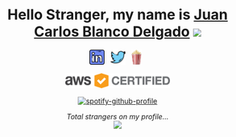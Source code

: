 <div align="center">
    <h1>Hello Stranger, my name is <a href="https://github.com/juancarlosjr97/juancarlosjr97">Juan Carlos Blanco
            Delgado</a> <img src="https://media.giphy.com/media/hvRJCLFzcasrR4ia7z/giphy.gif" width="25px"></h1>
</div>

<p align='center'>
    <a href="https://www.linkedin.com/in/juancarlosjr97"><img height="30"
            src="https://raw.githubusercontent.com/juancarlosjr97/juancarlosjr97/master/assets/linkedin.png?raw=true"></a>&nbsp;&nbsp;
    <a href="https://twitter.com/juancarlosjr97"><img height="30"
            src="https://raw.githubusercontent.com/juancarlosjr97/juancarlosjr97/master/assets/twitter.png?raw=true"></a>&nbsp;&nbsp;
    <a href="https://www.buymeacoffee.com/juancarlosjr97"><img height="30"
            src="https://raw.githubusercontent.com/juancarlosjr97/juancarlosjr97/master/assets/popcorn.png"></a>&nbsp;&nbsp;
</p>

<p align='center'>
    <a href="https://www.credly.com/users/juancarlosjr97/badges">
        <img height="30" src="https://raw.githubusercontent.com/juancarlosjr97/juancarlosjr97/master/assets/aws.png">
    </a>
</p>

<div align='center'>

[![spotify-github-profile](https://spotify-github-profile.kittinanx.com/api/view?uid=juancarlosjr97&cover_image=true&theme=default&show_offline=false&background_color=121212&interchange=false)](https://github.com/kittinan/spotify-github-profile)
</div>

<p align="center">
    <i>Total strangers on my profile...</i>
    <br>
    <img height="30" src="https://profile-counter.glitch.me/juancarlosjr97/count.svg" />
</p>
